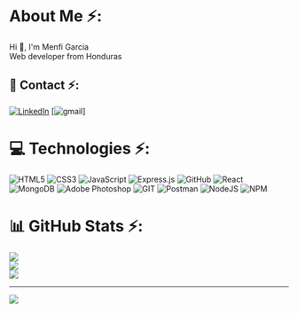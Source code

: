 #  About Me ⚡:
Hi 👋, I'm Menfi Garcia<br>Web developer from Honduras


## 📱 Contact ⚡:
[![LinkedIn](https://img.shields.io/badge/MenfiGarcia-%230077B5.svg?logo=linkedin&logoColor=white)](https://linkedin.com/in/MenfiGarcia)
[![gmail](https://img.shields.io/badge/menfigarcia31@gmail.com-D14836?style=for-the-badge&logo=gmail&logoColor=white)]

# 💻 Technologies ⚡:
![HTML5](https://img.shields.io/badge/html5-%23E34F26.svg?style=for-the-badge&logo=html5&logoColor=white) ![CSS3](https://img.shields.io/badge/css3-%231572B6.svg?style=for-the-badge&logo=css3&logoColor=white) ![JavaScript](https://img.shields.io/badge/javascript-%23323330.svg?style=for-the-badge&logo=javascript&logoColor=%23F7DF1E) ![Express.js](https://img.shields.io/badge/express.js-%23404d59.svg?style=for-the-badge&logo=express&logoColor=%2361DAFB) ![GitHub](https://img.shields.io/badge/GitHub-%23121011.svg?style=for-the-badge&logo=github&logoColor=white) ![React](https://img.shields.io/badge/react-%2320232a.svg?style=for-the-badge&logo=react&logoColor=%2361DAFB) ![MongoDB](https://img.shields.io/badge/MongoDB-%234ea94b.svg?style=for-the-badge&logo=mongodb&logoColor=white) ![Adobe Photoshop](https://img.shields.io/badge/adobephotoshop-%2331A8FF.svg?style=for-the-badge&logo=adobephotoshop&logoColor=white) ![GIT](https://img.shields.io/badge/Git-fc6d26?style=for-the-badge&logo=git&logoColor=white) ![Postman](https://img.shields.io/badge/Postman-FF6C37?style=for-the-badge&logo=postman&logoColor=white) ![NodeJS](https://img.shields.io/badge/node.js-6DA55F?style=for-the-badge&logo=node.js&logoColor=white) ![NPM](https://img.shields.io/badge/NPM-%23000000.svg?style=for-the-badge&logo=npm&logoColor=white)
# 📊 GitHub Stats ⚡:
![](https://github-readme-stats.vercel.app/api?username=Menfi2904&theme=dracula&hide_border=false&include_all_commits=false&count_private=false)<br/>
![](https://github-readme-streak-stats.herokuapp.com/?user=Menfi2904&theme=dracula&hide_border=false)<br/>
![](https://github-readme-stats.vercel.app/api/top-langs/?username=Menfi2904&theme=dracula&hide_border=false&include_all_commits=false&count_private=false&layout=compact)

---
[![](https://visitcount.itsvg.in/api?id=Menfi2904&icon=0&color=0)](https://visitcount.itsvg.in)

<!-- Proudly created with GPRM ( https://gprm.itsvg.in ) -->

